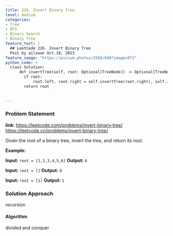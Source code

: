 ```yaml
---
title: 226. Invert Binary Tree
level: medium
categories:
- Tree
- DFS
- Binary Search
- Binary Tree
feature_text: |
  ## LeetCode 226. Invert Binary Tree
  Post by ailswan Oct.10, 2023
feature_image: "https://picsum.photos/2560/600?image=872"
python_code: >
  class Solution:
      def invertTree(self, root: Optional[TreeNode]) -> Optional[TreeNode]:
        if root:
            root.left, root.right = self.invertTree(root.right), self.invertTree(root.left)
        return root
        
   
---
```


### Problem Statement
**link:**
https://leetcode.com/problems/invert-binary-tree/
https://leetcode.cn/problems/invert-binary-tree/

Given the root of a binary tree, invert the tree, and return its root.

**Example:**

**Input:** `root = [1,2,3,4,5,6]`
**Output:** `6`
 
**Input:** `root = []`
**Output:** `0`
 
**Input:** `root = [1]`
**Output:** `1`

### Solution Approach
recursion

#### Algorithm
divided and conquer